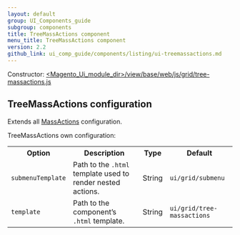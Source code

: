 ```yaml
---
layout: default
group: UI_Components_guide
subgroup: components
title: TreeMassActions component
menu_title: TreeMassActions component
version: 2.2
github_link: ui_comp_guide/components/listing/ui-treemassactions.md
---
```


Constructor: [<Magento_Ui_module_dir>/view/base/web/js/grid/tree-massactions.js]({{site.mage2200url}}app/code/Magento/Ui/view/base/web/js/grid/tree-massactions.js)

## TreeMassActions configuration

Extends all [MassActions]({{page.baseurl}}ui_comp_guide/components/listing/ui-massactions.md) configuration.

TreeMassActions own configuration:

<table>
  <tr>
    <th>Option</th>
    <th>Description</th>
    <th>Type</th>
    <th>Default</th>
  </tr>
  <tr>
    <td><code>submenuTemplate</code></td>
    <td>Path to the <code>.html</code> template used to render nested actions.</td>
    <td>String</td>
    <td><code>ui/grid/submenu</code></td>
  </tr>
  <tr>
    <td><code>template</code></td>
    <td>Path to the component’s <code>.html</code> template.</td>
    <td>String</td>
    <td><code>ui/grid/tree-massactions</code></td>
  </tr>
</table>

